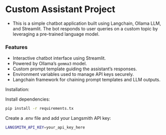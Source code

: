 # Custom Assistant Project
- This is a simple chatbot application built using Langchain, Ollama LLM, and Streamlit. The bot responds to user queries on a custom topic by leveraging a pre-trained language model.

### Features
- Interactive chatbot interface using Streamlit.
- Powered by Ollama’s `gemma3` model.
- Custom prompt template guiding the assistant’s responses.
- Environment variables used to manage API keys securely.
- Langchain framework for chaining prompt templates and LLM outputs.

Installation:

Install dependencies:
``` bash
pip install -r requirements.tx
```
Create a .env file and add your Langsmith API key:
```bash
LANGSMITH_API_KEY=your_api_key_here
```